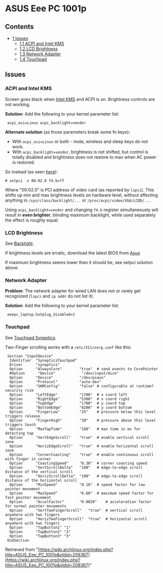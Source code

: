 # ASUS Eee PC 1001p

## Contents

*   [1 Issues](#Issues)
    *   [1.1 ACPI and Intel KMS](#ACPI_and_Intel_KMS)
    *   [1.2 LCD Brightness](#LCD_Brightness)
    *   [1.3 Network Adapter](#Network_Adapter)
    *   [1.4 Touchpad](#Touchpad)

## Issues

### ACPI and Intel KMS

Screen goes black when [Intel KMS](/index.php/Intel#KMS_.28Kernel_Mode_Setting.29 "Intel") and ACPI is on. Brightness controls are not working.

**Solution**: Add the following to your kernel parameter list:

```
 acpi_osi=Linux acpi_backlight=vendor

```

**Alternate solution** (as those parameters break some fn keys):

*   With `acpi_osi=Linux` or both - mute, wireless and sleep keys do not work.
*   With `acpi_backlight=vendor`, brightness is not shifted, but control is totally disabled and brightness does not restore to max when AC power is restored.

So instead (as seen [here](https://bugs.launchpad.net/ubuntu/+source/linux/+bug/631323/comments/2)):

```
# setpci -s 00:02.0 f4.b=ff

```

Where "00:02.0" is PCI address of video card (as reported by `lspci`). This shifts up min and max brightness levels on hardware level, without affecting anything in `/sys/class/backlight/...` or `/proc/acpi/video/VGA/LCDD/...`

Using `acpi_backlight=vendor` and changing `f4.b` register simultaneously will result in **even brighter**, blinding maximum backlight, while used separately the effect is roughly equal.

### LCD Brightness

See [Backlight](/index.php/Backlight "Backlight").

If brightness levels are erratic, download the latest BIOS from [Asus](http://support.asus.com)

If maximum brightness seems lower than it should be, see setpci solution above.

### Network Adapter

**Problem**: The network adapter for wired LAN does not or rarely get recognized (`lspci` and `ip addr` do not list it).

**Solution**: Add the following to your kernel parameter list:

```
 eeepc_laptop.hotplug_disabled=1

```

### Touchpad

See [Touchpad Synaptics](/index.php/Touchpad_Synaptics "Touchpad Synaptics").

Two-Finger scrolling works with a `/etc/X11/xorg.conf` like this:

```
 Section "InputDevice"
  Identifier  "SynapticsTouchpad"
  Driver      "synaptics"
  Option      "AlwaysCore"        "true"  # send events to CorePointer
  #Option      "Device"            "/dev/input/mice"
  Option      "Device"            "/dev/psaux"
  Option      "Protocol"          "auto-dev"
  Option      "SHMConfig"         "false" # configurable at runtime? security risk
  Option      "LeftEdge"          "1700"  # x coord left
  Option      "RightEdge"         "5300"  # x coord right
  Option      "TopEdge"           "1700"  # y coord top
  Option      "BottomEdge"        "4200"  # y coord bottom
  Option      "FingerLow"         "25"    # pressure below this level triggers release
  Option      "FingerHigh"        "30"    # pressure above this level triggers touch
  Option      "MaxTapTime"        "180"   # max time in ms for detecting tap
  Option      "VertEdgeScroll"    "true"  # enable vertical scroll zone
  Option      "HorizEdgeScroll"   "true"  # enable horizontal scroll zone
  Option      "CornerCoasting"    "true"  # enable continuous scroll with finger in corner
  Option      "CoastingSpeed"     "0.30"  # corner coasting speed
  Option      "VertScrollDelta"   "100"   # edge-to-edge scroll distance of the vertical scroll
  Option      "HorizScrollDelta"  "100"   # edge-to-edge scroll distance of the horizontal scroll
  Option      "MinSpeed"          "0.10"  # speed factor for low pointer movement
  Option      "MaxSpeed"          "0.60"  # maximum speed factor for fast pointer movement
  Option      "AccelFactor"       "0.0020"    # acceleration factor for normal pointer movements
  Option      "VertTwoFingerScroll"   "true"  # vertical scroll anywhere with two fingers
  Option      "HorizTwoFingerScroll"  "true"  # horizontal scroll anywhere with two fingers
  Option      "TapButton1" "1"
  Option      "TapButton2" "2"
  Option      "TapButton3" "3"
 EndSection

```

Retrieved from "[https://wiki.archlinux.org/index.php?title=ASUS_Eee_PC_1001p&oldid=208367](https://wiki.archlinux.org/index.php?title=ASUS_Eee_PC_1001p&oldid=208367)"